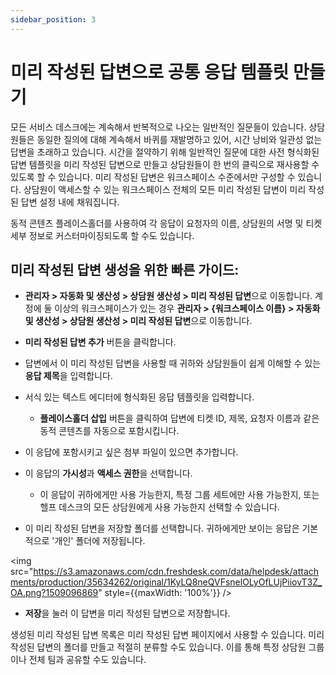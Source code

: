 ```yaml
---
sidebar_position: 3
---
```


# 미리 작성된 답변으로 공통 응답 템플릿 만들기

모든 서비스 데스크에는 계속해서 반복적으로 나오는 일반적인 질문들이 있습니다. 상담원들은 동일한 질의에 대해 계속해서 바퀴를 재발명하고 있어, 시간 낭비와 일관성 없는 답변을 초래하고 있습니다. 시간을 절약하기 위해 일반적인 질문에 대한 사전 형식화된 답변 템플릿을 미리 작성된 답변으로 만들고 상담원들이 한 번의 클릭으로 재사용할 수 있도록 할 수 있습니다. 미리 작성된 답변은 워크스페이스 수준에서만 구성할 수 있습니다. 상담원이 액세스할 수 있는 워크스페이스 전체의 모든 미리 작성된 답변이 미리 작성된 답변 설정 내에 채워집니다.

동적 콘텐츠 플레이스홀더를 사용하여 각 응답이 요청자의 이름, 상담원의 서명 및 티켓 세부 정보로 커스터마이징되도록 할 수도 있습니다.

## 미리 작성된 답변 생성을 위한 빠른 가이드:

- **관리자 > 자동화 및 생산성 > 상담원 생산성 > 미리 작성된 답변**으로 이동합니다. 계정에 둘 이상의 워크스페이스가 있는 경우 **관리자 > &#123;워크스페이스 이름&#125; > 자동화 및 생산성 > 상담원 생산성 > 미리 작성된 답변**으로 이동합니다.

- **미리 작성된 답변 추가** 버튼을 클릭합니다.

- 답변에서 이 미리 작성된 답변을 사용할 때 귀하와 상담원들이 쉽게 이해할 수 있는 **응답 제목**을 입력합니다.

- 서식 있는 텍스트 에디터에 형식화된 응답 템플릿을 입력합니다.
  - **플레이스홀더 삽입** 버튼을 클릭하여 답변에 티켓 ID, 제목, 요청자 이름과 같은 동적 콘텐츠를 자동으로 포함시킵니다.

- 이 응답에 포함시키고 싶은 첨부 파일이 있으면 추가합니다.

- 이 응답의 **가시성**과 **액세스 권한**을 선택합니다.
  - 이 응답이 귀하에게만 사용 가능한지, 특정 그룹 세트에만 사용 가능한지, 또는 헬프 데스크의 모든 상담원에게 사용 가능한지 선택할 수 있습니다.

- 이 미리 작성된 답변을 저장할 폴더를 선택합니다. 귀하에게만 보이는 응답은 기본적으로 '개인' 폴더에 저장됩니다.

<img src="https://s3.amazonaws.com/cdn.freshdesk.com/data/helpdesk/attachments/production/35634262/original/1KyLQ8neQVFsnelOLyOfLUjPiiovT3Z_OA.png?1509096869" style={{maxWidth: '100%'}} />

- **저장**을 눌러 이 답변을 미리 작성된 답변으로 저장합니다.

생성된 미리 작성된 답변 목록은 미리 작성된 답변 페이지에서 사용할 수 있습니다. 미리 작성된 답변의 폴더를 만들고 적절히 분류할 수도 있습니다. 이를 통해 특정 상담원 그룹이나 전체 팀과 공유할 수도 있습니다.